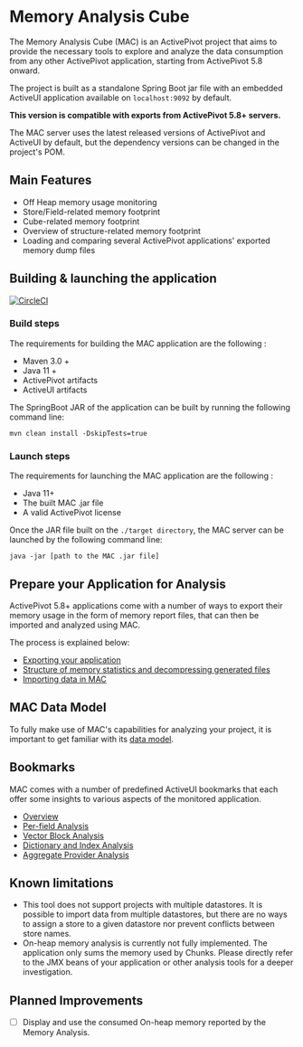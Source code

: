 # Memory Analysis Cube

The Memory Analysis Cube (MAC) is an ActivePivot project that aims to provide
the necessary tools to explore and analyze the data consumption from any other
ActivePivot application, starting from ActivePivot 5.8 onward.

The project is built as a standalone Spring Boot jar file with an embedded
ActiveUI application available on `localhost:9092` by default.

**This version is compatible with exports from ActivePivot 5.8+ servers.**

The MAC server uses the latest released versions of ActivePivot and ActiveUI by default,
but the dependency versions can be changed in the project's POM.

## Main Features

* Off Heap memory usage monitoring 
* Store/Field-related memory footprint
* Cube-related memory footprint
* Overview of structure-related memory footprint
* Loading and comparing several ActivePivot applications' exported memory
  dump files

## Building & launching the application

[![CircleCI](https://dl.circleci.com/status-badge/img/gh/activeviam/mac/tree/main.svg?style=svg)](https://dl.circleci.com/status-badge/redirect/gh/activeviam/mac/tree/main)

### Build steps
The requirements for building the MAC application are the following : 
  - Maven 3.0 +
  - Java 11 +
  - ActivePivot artifacts
  - ActiveUI artifacts

The SpringBoot JAR of the application can be built by running the following command line:

```
mvn clean install -DskipTests=true
```

### Launch steps

The requirements for launching the MAC application are the following :
  - Java 11+
  - The built MAC .jar file
  - A valid ActivePivot license

Once the JAR file built on the `./target directory`, the MAC server can be launched by the following command line:

```
java -jar [path to the MAC .jar file]
```

## Prepare your Application for Analysis

ActivePivot 5.8+ applications come with a number of ways to export their memory
usage in the form of memory report files, that can then be imported and analyzed
using MAC.

The process is explained below:

* [Exporting your application](docs/setting_up/exporting.md)
* [Structure of memory statistics and decompressing generated
  files](docs/setting_up/statistics.md)
* [Importing data in MAC](docs/setting_up/importing.md)

## MAC Data Model

To fully make use of MAC's capabilities for analyzing your project, it is
important to get familiar with its [data model](docs/data_model.md).

## Bookmarks

MAC comes with a number of predefined ActiveUI bookmarks that each offer some insights to
various aspects of the monitored application.

* [Overview](docs/bookmarks/overview.md)
* [Per-field Analysis](docs/bookmarks/fields.md)
* [Vector Block Analysis](docs/bookmarks/vectors.md)
* [Dictionary and Index
  Analysis](docs/bookmarks/dictionaries_indexes.md)
* [Aggregate Provider Analysis](docs/bookmarks/aggregate_providers.md)

## Known limitations

* This tool does not support projects with multiple datastores. It is possible
  to import data from multiple datastores, but there are no ways to assign a
  store to a given datastore nor prevent conflicts between store names.
* On-heap memory analysis is currently not fully implemented. The application
  only sums the memory used by Chunks. Please directly refer to the JMX beans of
  your application or other analysis tools for a deeper investigation.

## Planned Improvements

- [ ] Display and use the consumed On-heap memory reported by the Memory
  Analysis.
